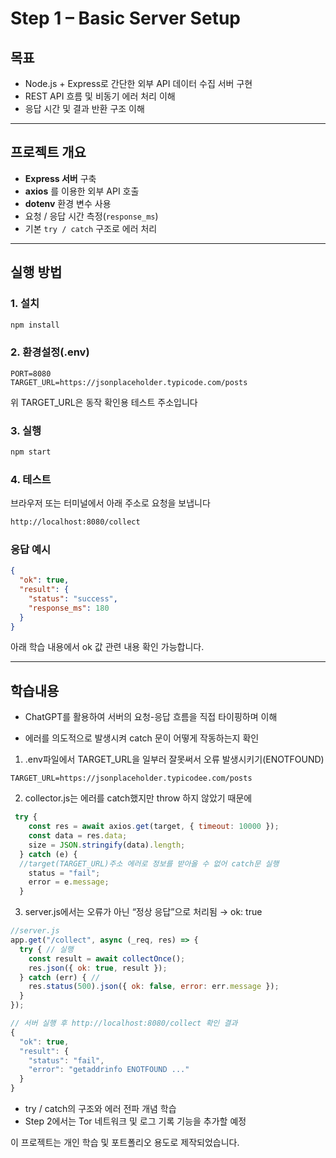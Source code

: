 # Step 1 – Basic Server Setup

## 목표

- Node.js + Express로 간단한 외부 API 데이터 수집 서버 구현
- REST API 흐름 및 비동기 에러 처리 이해
- 응답 시간 및 결과 반환 구조 이해

---

## 프로젝트 개요

- **Express 서버** 구축
- **axios** 를 이용한 외부 API 호출
- **dotenv** 환경 변수 사용
- 요청 / 응답 시간 측정(`response_ms`)
- 기본 `try / catch` 구조로 에러 처리

---

## 실행 방법

### 1. 설치

```bash
npm install
```

### 2. 환경설정(.env)

```
PORT=8080
TARGET_URL=https://jsonplaceholder.typicode.com/posts
```
위 TARGET_URL은 동작 확인용 테스트 주소입니다

### 3. 실행

```bash
npm start
```

### 4. 테스트

브라우저 또는 터미널에서 아래 주소로 요청을 보냅니다

```bash
http://localhost:8080/collect
```

### 응답 예시

```json
{
  "ok": true,
  "result": {
    "status": "success",
    "response_ms": 180
  }
}
```
아래 학습 내용에서 ok 값 관련 내용 확인 가능합니다.

---

## 학습내용

- ChatGPT를 활용하여 서버의 요청-응답 흐름을 직접 타이핑하며 이해

- 에러를 의도적으로 발생시켜 catch 문이 어떻게 작동하는지 확인

1. .env파일에서 TARGET_URL을 일부러 잘못써서 오류 발생시키기(ENOTFOUND)

```
TARGET_URL=https://jsonplaceholder.typicodee.com/posts
```

2. collector.js는 에러를 catch했지만 throw 하지 않았기 때문에

```javaScript
 try {
    const res = await axios.get(target, { timeout: 10000 });
    const data = res.data;
    size = JSON.stringify(data).length;
  } catch (e) {
  //target(TARGET_URL)주소 에러로 정보를 받아올 수 없어 catch문 실행
    status = "fail";
    error = e.message;
  }
```

3. server.js에서는 오류가 아닌 “정상 응답”으로 처리됨 → ok: true

```javaScript
//server.js
app.get("/collect", async (_req, res) => {
  try { // 실행
    const result = await collectOnce();
    res.json({ ok: true, result });
  } catch (err) { //
    res.status(500).json({ ok: false, error: err.message });
  }
});

// 서버 실행 후 http://localhost:8080/collect 확인 결과
{
  "ok": true,
  "result": {
    "status": "fail",
    "error": "getaddrinfo ENOTFOUND ..."
  }
}
```

- try / catch의 구조와 에러 전파 개념 학습
- Step 2에서는 Tor 네트워크 및 로그 기록 기능을 추가할 예정

이 프로젝트는 개인 학습 및 포트폴리오 용도로 제작되었습니다.
